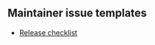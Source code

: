 <!-- Generated by mkmaintainer.py; do not edit -->

## Maintainer issue templates

- [Release checklist](https://github.com/openslide/openslide-bin/issues/new?title=Release+X.Y.Z.A&body=%23+openslide-bin+release+process%0A%0A-+%5B+%5D+If+there%27s+a+new+OpenSlide+release%2C+remove+%60dev_deps%60+condition+from+any+subprojects+used+by+the+new+release%0A-+%5B+%5D+Run+%5Bworkflow%5D%28https%3A%2F%2Fgithub.com%2Fopenslide%2Fopenslide-bin%2Factions%2Fworkflows%2Fupdate-check.yml%29+to+check+for+updates%0A-+%5B+%5D+Merge+any+resulting+PR%3B+perform+any+needed+manual+updates+reported+by+the+workflow%0A-+%5B+%5D+Submit+PR+to+update+%60CHANGELOG.md%60+and+%60_PROJECT_VERSION%60%0A-+%5B+%5D+Land+PR%0A-+%5B+%5D+Create+and+push+signed+tag%0A-+%5B+%5D+Find+the+%5Bworkflow+run%5D%28https%3A%2F%2Fgithub.com%2Fopenslide%2Fopenslide-bin%2Factions%2Fworkflows%2Frelease.yml%29+for+the+tag%0A++-+%5B+%5D+Once+the+build+finishes%2C+approve+deployment+to+PyPI%0A-+%5B+%5D+Verify+that+CI+creates+a+%5BPyPI+release%5D%28https%3A%2F%2Fpypi.org%2Fp%2Fopenslide-bin%29+with+a+description%2C+source+tarball%2C+and+wheels%0A-+%5B+%5D+Verify+that+CI+creates+a+%5BGitHub+release%5D%28https%3A%2F%2Fgithub.com%2Fopenslide%2Fopenslide-bin%2Freleases%2F%29+with+release+notes%2C+software+versions%2C+and+artifacts%0A-+%5B+%5D+Update+website%3A+%60_data%2Freleases.yaml%60%2C+maybe+%60_includes%2Fnews.md%60%0A-+%5B+%5D+Possibly+send+mail+to+-announce+and+-users%0A-+%5B+%5D+Possibly+post+to+%5Bforum.image.sc%5D%28https%3A%2F%2Fforum.image.sc%2Fc%2Fannouncements%2F10%29&labels=release)
